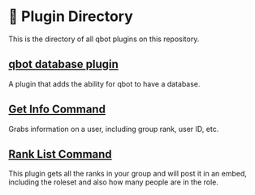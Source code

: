 # 📁 Plugin Directory   
This is the directory of all qbot plugins on this repository.

## [qbot database plugin](/qbot_database_plugin/)   
A plugin that adds the ability for qbot to have a database.

## [Get Info Command](/getinfo/)   
Grabs information on a user, including group rank, user ID, etc.

## [Rank List Command](/ranklist/)   
This plugin gets all the ranks in your group and will post it in an embed, including the roleset and also how many people are in the role.
